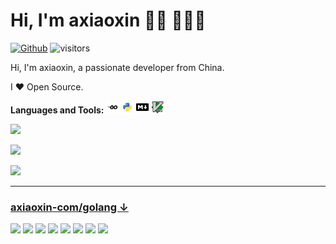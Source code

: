 # Hi, I'm axiaoxin 👋🏾 👨🏻‍💻

[![Github](https://img.shields.io/github/followers/axiaoxin?label=Follow&style=social)](https://github.com/axiaoxin)
![visitors](https://visitor-badge.glitch.me/badge?page_id=axiaoxin.homepage)

Hi, I'm axiaoxin, a passionate developer from China. 

I ❤ Open Source.

**Languages and Tools:**  <code><img height="20" src="https://raw.githubusercontent.com/github/explore/80688e429a7d4ef2fca1e82350fe8e3517d3494d/topics/go/go.png"></code>
<code><img height="20" src="https://raw.githubusercontent.com/github/explore/80688e429a7d4ef2fca1e82350fe8e3517d3494d/topics/python/python.png"></code>
<code><img height="20" src="https://raw.githubusercontent.com/github/explore/80688e429a7d4ef2fca1e82350fe8e3517d3494d/topics/markdown/markdown.png"></code>
<code><img height="20" src="https://raw.githubusercontent.com/github/explore/80688e429a7d4ef2fca1e82350fe8e3517d3494d/topics/vim/vim.png"></code>  

<img src="https://github-profile-trophy.vercel.app/?username=axiaoxin&theme=juicyfresh"/>

![](https://github-readme-stats.vercel.app/api?username=axiaoxin&show_icons=true&count_private=true&theme=radical&count_private=true)

![](https://github-readme-stats.vercel.app/api/top-langs/?username=axiaoxin&show_icons=true&theme=radical&layout=compact&count_private=true)

------------------------------------------

### [axiaoxin-com/golang ↓](https://github.com/axiaoxin-com)

<a href="http://github.com/axiaoxin-com/pink-lady" target="_blank">![](https://github-readme-stats.vercel.app/api/pin/?username=axiaoxin-com&show_icons=true&theme=radical&layout=compact&show_owner=true&repo=pink-lady)</a>
<a href="http://github.com/axiaoxin-com/investool" target="_blank">![](https://github-readme-stats.vercel.app/api/pin/?username=axiaoxin-com&show_icons=true&theme=radical&layout=compact&show_owner=true&repo=investool)</a>
<a href="http://github.com/axiaoxin-com/logging" target="_blank">![](https://github-readme-stats.vercel.app/api/pin/?username=axiaoxin-com&show_icons=true&theme=radical&layout=compact&show_owner=true&repo=logging)</a>
<a href="http://github.com/axiaoxin-com/ratelimiter" target="_blank">![](https://github-readme-stats.vercel.app/api/pin/?username=axiaoxin-com&show_icons=true&theme=radical&layout=compact&show_owner=true&repo=ratelimiter)</a>
<a href="http://github.com/axiaoxin-com/weibo" target="_blank">![](https://github-readme-stats.vercel.app/api/pin/?username=axiaoxin-com&show_icons=true&theme=radical&layout=compact&show_owner=true&repo=weibo)</a>
<a href="http://github.com/axiaoxin-com/cronweibo" target="_blank">![](https://github-readme-stats.vercel.app/api/pin/?username=axiaoxin-com&show_icons=true&theme=radical&layout=compact&show_owner=true&repo=cronweibo)</a>
<a href="http://github.com/axiaoxin-com/goutils" target="_blank">![](https://github-readme-stats.vercel.app/api/pin/?username=axiaoxin-com&show_icons=true&theme=radical&layout=compact&show_owner=true&repo=goutils)</a>
<a href="http://github.com/axiaoxin-com/dfc" target="_blank">![](https://github-readme-stats.vercel.app/api/pin/?username=axiaoxin-com&show_icons=true&theme=radical&layout=compact&show_owner=true&repo=dfc)</a>
